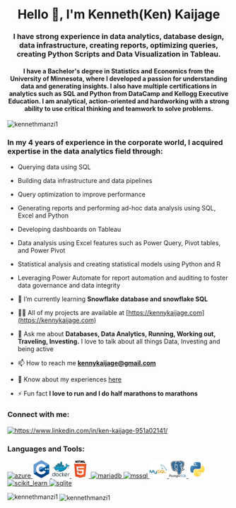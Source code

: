 <h1 align="center">Hello 👋, I'm Kenneth(Ken) Kaijage</h1>
<h3 align="center">I have strong experience in data analytics, database design, data infrastructure, creating reports, optimizing queries, creating Python Scripts and Data Visualization in Tableau.</h3>
<h4 align="center">I have a Bachelor's degree in Statistics and Economics from the University of Minnesota, where I developed a passion for understanding data and generating insights. I also have multiple certifications in analytics such as SQL and Python from DataCamp and Kellogg Executive Education. I am analytical, action-oriented and hardworking with a strong ability to use critical thinking and teamwork to solve problems.</h4>

<p align="left"> <img src="https://komarev.com/ghpvc/?username=kennethmanzi1&label=Profile%20views&color=0e75b6&style=flat" alt="kennethmanzi1" /> </p>

### In my 4 years of experience in the corporate world, I acquired expertise in the data analytics field through:
- Querying data using SQL
- Building data infrastructure and data pipelines
- Query optimization to improve performance
- Generating reports and performing ad-hoc data analysis using SQL, Excel and Python
- Developing dashboards on Tableau
- Data analysis using Excel features such as Power Query, Pivot tables, and Power Pivot
- Statistical analysis and creating statistical models using Python and R
- Leveraging Power Automate for report automation and auditing to foster data governance and data integrity

- 🌱 I’m currently learning **Snowflake database and snowflake SQL**

- 👨‍💻 All of my projects are available at [https://kennykaijage.com](https://kennykaijage.com)

- 💬 Ask me about **Databases, Data Analytics, Running, Working out, Traveling, Investing.** I love to talk about all things Data, Investing and being active

- 📫 How to reach me **kennykaijage@gmail.com**

- 📄 Know about my experiences [here](https://kennykaijage.com/AboutMe.html) 

- ⚡ Fun fact **I love to run and I do half marathons to marathons**

<h3 align="left">Connect with me:</h3>
<p align="left">
<a href="https://www.linkedin.com/in/ken-kaijage-951a02141/" target="blank"><img align="center" src="https://raw.githubusercontent.com/rahuldkjain/github-profile-readme-generator/master/src/images/icons/Social/linked-in-alt.svg" alt="https://www.linkedin.com/in/ken-kaijage-951a02141/" height="30" width="40" /></a>
</p>

<h3 align="left">Languages and Tools:</h3>
<p align="left"> <a href="https://azure.microsoft.com/en-in/" target="_blank" rel="noreferrer"> <img src="https://www.vectorlogo.zone/logos/microsoft_azure/microsoft_azure-icon.svg" alt="azure" width="40" height="40"/> </a> <a href="https://www.w3schools.com/cpp/" target="_blank" rel="noreferrer"> <img src="https://raw.githubusercontent.com/devicons/devicon/master/icons/cplusplus/cplusplus-original.svg" alt="cplusplus" width="40" height="40"/> </a> <a href="https://www.docker.com/" target="_blank" rel="noreferrer"> <img src="https://raw.githubusercontent.com/devicons/devicon/master/icons/docker/docker-original-wordmark.svg" alt="docker" width="40" height="40"/> </a> <a href="https://www.w3.org/html/" target="_blank" rel="noreferrer"> <img src="https://raw.githubusercontent.com/devicons/devicon/master/icons/html5/html5-original-wordmark.svg" alt="html5" width="40" height="40"/> </a> <a href="https://mariadb.org/" target="_blank" rel="noreferrer"> <img src="https://www.vectorlogo.zone/logos/mariadb/mariadb-icon.svg" alt="mariadb" width="40" height="40"/> </a> <a href="https://www.microsoft.com/en-us/sql-server" target="_blank" rel="noreferrer"> <img src="https://www.svgrepo.com/show/303229/microsoft-sql-server-logo.svg" alt="mssql" width="40" height="40"/> </a> <a href="https://www.mysql.com/" target="_blank" rel="noreferrer"> <img src="https://raw.githubusercontent.com/devicons/devicon/master/icons/mysql/mysql-original-wordmark.svg" alt="mysql" width="40" height="40"/> </a> <a href="https://www.postgresql.org" target="_blank" rel="noreferrer"> <img src="https://raw.githubusercontent.com/devicons/devicon/master/icons/postgresql/postgresql-original-wordmark.svg" alt="postgresql" width="40" height="40"/> </a> <a href="https://www.python.org" target="_blank" rel="noreferrer"> <img src="https://raw.githubusercontent.com/devicons/devicon/master/icons/python/python-original.svg" alt="python" width="40" height="40"/> </a> <a href="https://scikit-learn.org/" target="_blank" rel="noreferrer"> <img src="https://upload.wikimedia.org/wikipedia/commons/0/05/Scikit_learn_logo_small.svg" alt="scikit_learn" width="40" height="40"/> </a> <a href="https://www.sqlite.org/" target="_blank" rel="noreferrer"> <img src="https://www.vectorlogo.zone/logos/sqlite/sqlite-icon.svg" alt="sqlite" width="40" height="40"/> </a> </p>

<p><img align="left" src="https://github-readme-stats.vercel.app/api/top-langs?username=kennethmanzi1&show_icons=true&locale=en&layout=compact" alt="kennethmanzi1" /></p>

<p>&nbsp;<img align="center" src="https://github-readme-stats.vercel.app/api?username=kennethmanzi1&show_icons=true&locale=en" alt="kennethmanzi1" /></p>
